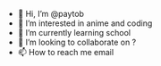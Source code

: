- 👋 Hi, I’m @paytob
- 👀 I’m interested in anime and coding
- 🌱 I’m currently learning school 
- 💞️ I’m looking to collaborate on ?
- 📫 How to reach me email

<!---
paytob/paytob is a ✨ special ✨ repository because its `README.md` (this file) appears on your GitHub profile.
You can click the Preview link to take a look at your changes.
--->
